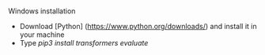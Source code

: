 # 

Windows installation

- Download [Python] (https://www.python.org/downloads/) and install it in your machine
- Type _pip3 install transformers evaluate_

